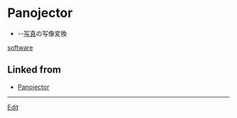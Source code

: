 # Panojector


* [](https://github.com[vitroid](vitroid.md)[Panojector](Panojector.md)) --[写真](写真.md)の写像変換



[](https://live.staticflickr.com/4646/38796921564_42c4549c73_k_d.jpg)





[software](software.md)



## Linked from

* [Panojector](Panojector.md)


----
[Edit](https://github.com/vitroid/vitroid.github.io/edit/master/MD/Panojector.md)
